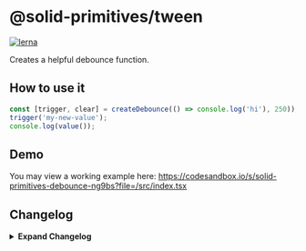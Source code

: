 # @solid-primitives/tween

[![lerna](https://img.shields.io/badge/maintained%20with-lerna-cc00ff.svg)](https://lerna.js.org/)

Creates a helpful debounce function.

## How to use it

```ts
const [trigger, clear] = createDebounce(() => console.log('hi'), 250));
trigger('my-new-value');
console.log(value());
```

## Demo

You may view a working example here: https://codesandbox.io/s/solid-primitives-debounce-ng9bs?file=/src/index.tsx

## Changelog

<details>
<summary><b>Expand Changelog</b></summary>

1.0.0

Initial commit and publish of debounce primitive.

</details>
